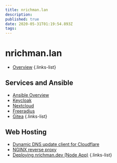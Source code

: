 ```yaml
---
title: nrichman.lan
description: 
published: true
date: 2020-05-31T01:19:54.893Z
tags: 
---
```


# nrichman.lan

- [Overview](/nrichman-lan/overview)
{.links-list}

## Services and Ansible
- [Ansible Overview](/services/ansible-overview)
- [Keycloak](/nrichman-lan/services/keycloak)
- [Nextcloud](/nrichman-lan/services/nextcloud)
- [Freeradius](/nrichman-lan/services/freeradius)
- [Gitea](/nrichman-lan/services/Gitea)
{.links-list}

## Web Hosting
- [Dynamic DNS update client for Cloudflare](/nrichman-lan/web/dynamic-dns)
- [NGINX reverse proxy](/nrichman-lan/web/nginx)
- [Deploying nrichman.dev (Node App)](/nrichman-lan/web/nrichman-dev)
{.links-list}